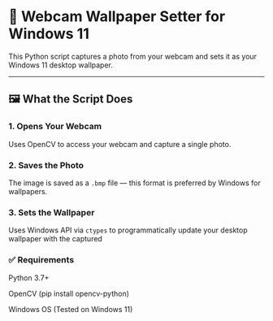 # 📸 Webcam Wallpaper Setter for Windows 11

This Python script captures a photo from your webcam and sets it as your Windows 11 desktop wallpaper.

---

## 🖼️ What the Script Does

### 1. Opens Your Webcam
Uses OpenCV to access your webcam and capture a single photo.

### 2. Saves the Photo
The image is saved as a `.bmp` file — this format is preferred by Windows for wallpapers.

### 3. Sets the Wallpaper
Uses Windows API via `ctypes` to programmatically update your desktop wallpaper with the captured

### ✅ Requirements
Python 3.7+

OpenCV (pip install opencv-python)

Windows OS (Tested on Windows 11)


